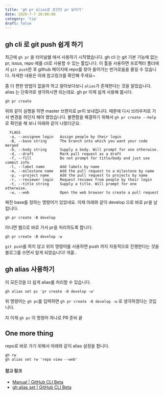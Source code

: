 ```yaml
---
title: 'gh pr alias로 초간단 pr 날리기'
date: 2020-7-7 20:00:00
category: 'tip'
draft: false
---
```


## gh cli 로 git push 쉽게 하기

최근에 `gh pr` 을 터미널쉘 에서 사용하기 시작했습니다. gh cli 는 git 기본 기능에 없는 pr, issus, repo 에를 cli로 사용할 수 있는 툴입니다. 이 툴을 사용하면 프로젝터 폴더에서 `git push`한 후 github 페이지에 repo를 찾아 들어가는 번거로움을 줄일 수 있습니다. 자세한 내용은 아래 참고링크를 확인해 주세요~

좀 더 편한 방법이 없을까 하고 알아보다보니 `alias`가 존재한다는 것을 알았습니다. alias 는 단축어로 생각하시면 되는데요. gh pr 이제 쉽게 사용해 봅시다.

```
gh pr create
```

위와 같이 실행을 하면 master 브랜치로 pr이 보내집니다. 때문에 다시 브라우저로 가서 변경을 하던지 해야 했었습니다. 불편함을 해결하기 위해서 `gh pr create --help` 로 확인을 해 보니 아래와 같이 나왔더군요.

```
  FLAGS
  -a, --assignee login   Assign people by their login
  -B, --base string      The branch into which you want your code merged
  -b, --body string      Supply a body. Will prompt for one otherwise.
  -d, --draft            Mark pull request as a draft
  -f, --fill             Do not prompt for title/body and just use commit info
  -l, --label name       Add labels by name
  -m, --milestone name   Add the pull request to a milestone by name
  -p, --project name     Add the pull request to projects by name
  -r, --reviewer login   Request reviews from people by their login
  -t, --title string     Supply a title. Will prompt for one otherwise.
  -w, --web              Open the web browser to create a pull request
```

짜잔 base를 정하는 명령어가 있었네요. 이제 아래와 같이 develop 으로 바로 pr을 날립니다.

```
gh pr create -B develop
```

아니면 웹으로 바로 가서 pr을 처리하도록 합니다.

```
gh pr create -B develop -w
```

`git push`를 하지 않고 위의 명령어를 사용하면 push 까지 자동적으로 진행한다는 것을 블로그를 쓰면서 알게 되었습니다! 개꿀..

## gh alias 사용하기

이 모든것을 더 쉽게 alias롤 처리할 수 있습니다.

```
gh alias set pc 'pr create -B develop -w'
```

위 명령어는 `gh pc`를 입력하면 `gh pr create -B develop -w` 로 생각하겠다는 것입니다.

자 이제 `gh pc` 이 명령어 하나로 PR 준비 끝

## One more thing

repo로 바로 가기 위해서 아래와 같이 alias 설정을 합니다.

```
gh rw
gh alias set rw 'repo view --web'
```

#### 참고 링크

- [Manual | GitHub CLI Beta](https://cli.github.com/manual/)
- [gh alias set | GitHub CLI Beta](https://cli.github.com/manual/gh_alias_set)
